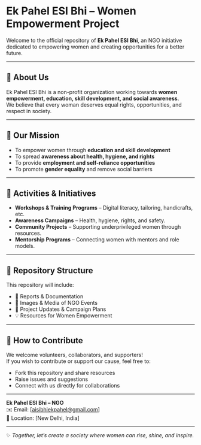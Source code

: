 
# Ek Pahel ESI Bhi – Women Empowerment Project  

Welcome to the official repository of **Ek Pahel ESI Bhi**, an NGO initiative dedicated to empowering women and creating opportunities for a better future.  

---

## 🌸 About Us  
Ek Pahel ESI Bhi is a non-profit organization working towards **women empowerment, education, skill development, and social awareness**.  
We believe that every woman deserves equal rights, opportunities, and respect in society.  

---

## 🎯 Our Mission  
- To empower women through **education and skill development**  
- To spread **awareness about health, hygiene, and rights**  
- To provide **employment and self-reliance opportunities**  
- To promote **gender equality** and remove social barriers  

---

## 📌 Activities & Initiatives  
- **Workshops & Training Programs** – Digital literacy, tailoring, handicrafts, etc.  
- **Awareness Campaigns** – Health, hygiene, rights, and safety.  
- **Community Projects** – Supporting underprivileged women through resources.  
- **Mentorship Programs** – Connecting women with mentors and role models.  

---

## 📂 Repository Structure  
This repository will include:  
- 📑 Reports & Documentation  
- 📸 Images & Media of NGO Events  
- 📝 Project Updates & Campaign Plans  
- 💡 Resources for Women Empowerment  

---

## 🤝 How to Contribute  
We welcome volunteers, collaborators, and supporters!  
If you wish to contribute or support our cause, feel free to:  
- Fork this repository and share resources  
- Raise issues and suggestions  
- Connect with us directly for collaborations  

---


**Ek Pahel ESI Bhi – NGO**  
✉️ Email: [aisibhiekpahel@gmail.com]  
📍 Location: [New Delhi, India]  


---

✨ *Together, let’s create a society where women can rise, shine, and inspire.*
